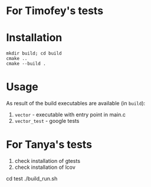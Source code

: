 # For Timofey's tests
# Installation

```console
mkdir build; cd build
cmake ..
cmake --build .
```

# Usage
As result of the build executables are available (in `build`):
1. `vector` - executable with entry point in main.c
2. `vector_test` - google tests


# For Tanya's tests
1. check installation of gtests
2. check installation of lcov

cd test
./build_run.sh
